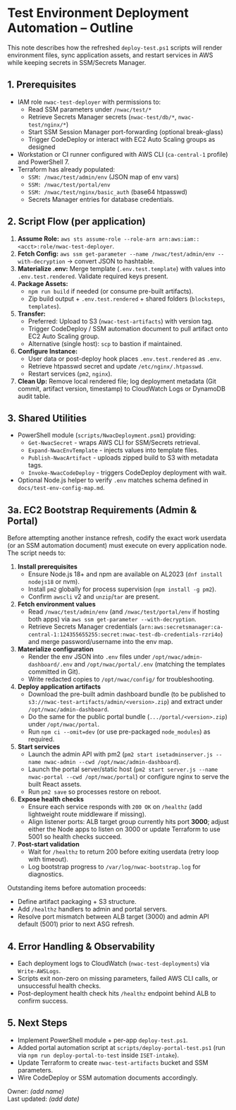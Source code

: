 # Test Environment Deployment Automation – Outline

This note describes how the refreshed `deploy-test.ps1` scripts will render environment files, sync application assets, and restart services in AWS while keeping secrets in SSM/Secrets Manager.

## 1. Prerequisites
- IAM role `nwac-test-deployer` with permissions to:
  - Read SSM parameters under `/nwac/test/*`
  - Retrieve Secrets Manager secrets (`nwac-test/db/*`, `nwac-test/nginx/*`)
  - Start SSM Session Manager port-forwarding (optional break-glass)
  - Trigger CodeDeploy or interact with EC2 Auto Scaling groups as designed
- Workstation or CI runner configured with AWS CLI (`ca-central-1` profile) and PowerShell 7.
- Terraform has already populated:
  - `SSM: /nwac/test/admin/env` (JSON map of env vars)
  - `SSM: /nwac/test/portal/env`
  - `SSM: /nwac/test/nginx/basic_auth` (base64 htpasswd)
  - Secrets Manager entries for database credentials.

## 2. Script Flow (per application)
1. **Assume Role:** `aws sts assume-role --role-arn arn:aws:iam::<acct>:role/nwac-test-deployer`.
2. **Fetch Config:** `aws ssm get-parameter --name /nwac/test/admin/env --with-decryption` → convert JSON to hashtable.
3. **Materialize .env:** Merge template (`.env.test.template`) with values into `.env.test.rendered`. Validate required keys present.
4. **Package Assets:**
   - `npm run build` if needed (or consume pre-built artifacts).
   - Zip build output + `.env.test.rendered` + shared folders (`blocksteps`, `templates`).
5. **Transfer:**
   - Preferred: Upload to S3 (`nwac-test-artifacts`) with version tag.
   - Trigger CodeDeploy / SSM automation document to pull artifact onto EC2 Auto Scaling group.
   - Alternative (single host): `scp` to bastion if maintained.
6. **Configure Instance:**
   - User data or post-deploy hook places `.env.test.rendered` as `.env`.
   - Retrieve htpasswd secret and update `/etc/nginx/.htpasswd`.
   - Restart services (`pm2`, `nginx`).
7. **Clean Up:** Remove local rendered file; log deployment metadata (Git commit, artifact version, timestamp) to CloudWatch Logs or DynamoDB audit table.

## 3. Shared Utilities
- PowerShell module (`scripts/NwacDeployment.psm1`) providing:
  - `Get-NwacSecret` - wraps AWS CLI for SSM/Secrets retrieval.
  - `Expand-NwacEnvTemplate` - injects values into template files.
  - `Publish-NwacArtifact` - uploads zipped build to S3 with metadata tags.
  - `Invoke-NwacCodeDeploy` - triggers CodeDeploy deployment with wait.
- Optional Node.js helper to verify `.env` matches schema defined in `docs/test-env-config-map.md`.

## 3a. EC2 Bootstrap Requirements (Admin & Portal)

Before attempting another instance refresh, codify the exact work userdata (or an SSM automation document) must execute on every application node. The script needs to:

1. **Install prerequisites**
   - Ensure Node.js 18+ and npm are available on AL2023 (`dnf install nodejs18` or nvm).
   - Install `pm2` globally for process supervision (`npm install -g pm2`).
   - Confirm `awscli` v2 and `unzip`/`tar` are present.
2. **Fetch environment values**
   - Read `/nwac/test/admin/env` (and `/nwac/test/portal/env` if hosting both apps) via `aws ssm get-parameter --with-decryption`.
   - Retrieve Secrets Manager credentials (`arn:aws:secretsmanager:ca-central-1:124355655255:secret:nwac-test-db-credentials-rzri4o`) and merge password/username into the env map.
3. **Materialize configuration**
   - Render the env JSON into `.env` files under `/opt/nwac/admin-dashboard/.env` and `/opt/nwac/portal/.env` (matching the templates committed in Git).
   - Write redacted copies to `/opt/nwac/config/` for troubleshooting.
4. **Deploy application artifacts**
   - Download the pre-built admin dashboard bundle (to be published to `s3://nwac-test-artifacts/admin/<version>.zip`) and extract under `/opt/nwac/admin-dashboard`.
   - Do the same for the public portal bundle (`.../portal/<version>.zip`) under `/opt/nwac/portal`.
   - Run `npm ci --omit=dev` (or use pre-packaged `node_modules`) as required.
5. **Start services**
   - Launch the admin API with pm2 (`pm2 start isetadminserver.js --name nwac-admin --cwd /opt/nwac/admin-dashboard`).
   - Launch the portal server/static host (`pm2 start server.js --name nwac-portal --cwd /opt/nwac/portal`) or configure nginx to serve the built React assets.
   - Run `pm2 save` so processes restore on reboot.
6. **Expose health checks**
   - Ensure each service responds with `200 OK` on `/healthz` (add lightweight route middleware if missing).
   - Align listener ports: ALB target group currently hits port **3000**; adjust either the Node apps to listen on 3000 or update Terraform to use 5001 so health checks succeed.
7. **Post-start validation**
   - Wait for `/healthz` to return 200 before exiting userdata (retry loop with timeout).
   - Log bootstrap progress to `/var/log/nwac-bootstrap.log` for diagnostics.

Outstanding items before automation proceeds:
 - Define artifact packaging + S3 structure.
 - Add `/healthz` handlers to admin and portal servers.
 - Resolve port mismatch between ALB target (3000) and admin API default (5001) prior to next ASG refresh.

## 4. Error Handling & Observability
- Each deployment logs to CloudWatch (`nwac-test-deployments`) via `Write-AWSLogs`.
- Scripts exit non-zero on missing parameters, failed AWS CLI calls, or unsuccessful health checks.
- Post-deployment health check hits `/healthz` endpoint behind ALB to confirm success.

## 5. Next Steps
 - Implement PowerShell module + per-app `deploy-test.ps1`.
 - Added portal automation script at `scripts/deploy-portal-test.ps1` (run via `npm run deploy-portal-to-test` inside `ISET-intake`).
- Update Terraform to create `nwac-test-artifacts` bucket and SSM parameters.
- Wire CodeDeploy or SSM automation documents accordingly.

Owner: _(add name)_  
Last updated: _(add date)_
